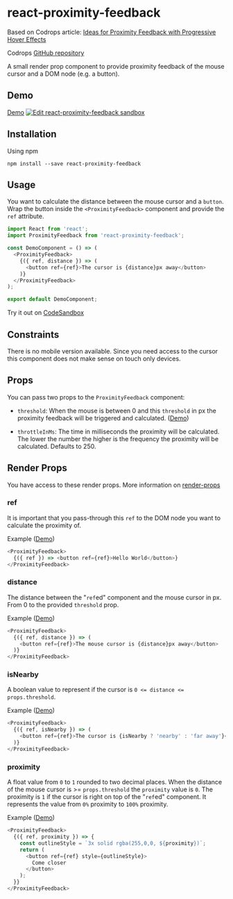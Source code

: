 # react-proximity-feedback

Based on Codrops article: [Ideas for Proximity Feedback with Progressive Hover Effects](https://tympanus.net/codrops/2018/05/02/ideas-for-proximity-feedback-with-progressive-hover-effects/)

Codrops [GitHub repository](https://github.com/codrops/ProximityFeedback/)

A small render prop component to provide proximity feedback of the mouse cursor and a DOM node (e.g. a button).

## Demo

[Demo](https://ankri.github.io/react-proximity-feedback/index.html#demo-form)
[![Edit react-proximity-feedback sandbox](https://codesandbox.io/static/img/play-codesandbox.svg)](https://codesandbox.io/s/rm0kxl626q)

## Installation

Using npm

```
npm install --save react-proximity-feedback
```

## Usage

You want to calculate the distance between the mouse cursor and a `button`. Wrap the button inside the `<ProximityFeedback>`
component and provide the `ref` attribute.

```javascript
import React from 'react';
import ProximityFeedback from 'react-proximity-feedback';

const DemoComponent = () => (
  <ProximityFeedback>
    {({ ref, distance }) => (
      <button ref={ref}>The cursor is {distance}px away</button>
    )}
  </ProximityFeedback>
);

export default DemoComponent;
```

Try it out on [CodeSandbox](https://codesandbox.io/s/rm0kxl626q)

## Constraints

There is no mobile version available. Since you need access to the cursor this component does not make sense on touch only devices.

## Props

You can pass two props to the `ProximityFeedback` component:

* `threshold`: When the mouse is between 0 and this `threshold` in px the proximity feedback will be triggered and calculated. ([Demo](https://ankri.github.io/react-proximity-feedback/index.html#demo-threshold))

* `throttleInMs`: The time in milliseconds the proximity will be calculated. The lower the number the higher is the frequency the proximity will be calculated. Defaults to 250.

## Render Props

You have access to these render props. More information on [render-props](https://reactjs.org/docs/render-props.html)

### ref

It is important that you pass-through this `ref` to the DOM node you want to calculate the proximity of.

Example ([Demo](https://ankri.github.io/react-proximity-feedback/index.html#demo-ref))

```javascript
<ProximityFeedback>
  {({ ref }) => <button ref={ref}>Hello World</button>}
</ProximityFeedback>
```

### distance

The distance between the "`ref`ed" component and the mouse cursor in px. From 0 to the provided `threshold` prop.

Example ([Demo](https://ankri.github.io/react-proximity-feedback/index.html#demo-distance))

```javascript
<ProximityFeedback>
  {({ ref, distance }) => (
    <button ref={ref}>The mouse cursor is {distance}px away</button>
  )}
</ProximityFeedback>
```

### isNearby

A boolean value to represent if the cursor is `0 <= distance <= props.threshold`.

Example ([Demo](https://ankri.github.io/react-proximity-feedback/index.html#demo-is-nearby))

```javascript
<ProximityFeedback>
  {({ ref, isNearby }) => (
    <button ref={ref}>The cursor is {isNearby ? 'nearby' : 'far away'}</button>
  )}
</ProximityFeedback>
```

### proximity

A float value from `0` to `1` rounded to two decimal places. When the distance of the mouse cursor
is >= `props.threshold` the `proximity` value is `0`. The proximity is `1` if the cursor is right on top of the
"`ref`ed" component.
It represents the value from `0%` proximity to `100%` proximity.

Example ([Demo](https://ankri.github.io/react-proximity-feedback/index.html#demo-proximity))

```javascript
<ProximityFeedback>
  {({ ref, proximity }) => {
    const outlineStyle = `3x solid rgba(255,0,0, ${proximity})`;
    return (
      <button ref={ref} style={outlineStyle}>
        Come closer
      </button>
    );
  }}
</ProximityFeedback>
```
